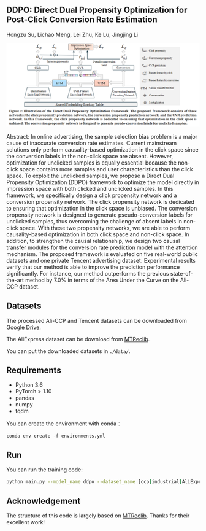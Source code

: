 ## DDPO: Direct Dual Propensity Optimization for Post-Click Conversion Rate Estimation

Hongzu Su, Lichao Meng,  Lei Zhu, Ke Lu, Jingjing Li



![](./framework.png)

Abstract: In online advertising, the sample selection bias problem is a major cause of inaccurate conversion rate estimates. Current mainstream solutions only perform causality-based optimization in the click space since the conversion labels in the non-click space are absent. However, optimization for unclicked samples is equally essential because the non-click space contains more samples and user characteristics than the click space. To exploit the unclicked samples, we propose a Direct Dual Propensity Optimization (DDPO) framework to optimize the model directly in impression space with both clicked and unclicked samples. In this framework, we specifically design a click propensity network and a conversion propensity network. The click propensity network is dedicated to ensuring that optimization in the click space is unbiased. The conversion propensity network is designed to generate pseudo-conversion labels for unclicked samples, thus overcoming the challenge of absent labels in non-click space. With these two propensity networks, we are able to perform causality-based optimization in both click space and non-click space. In addition, to strengthen the causal relationship, we design two causal transfer modules for the conversion rate prediction model with the attention mechanism. The proposed framework is evaluated on five real-world public datasets and one private Tencent advertising dataset. Experimental results verify that our method is able to improve the prediction performance significantly. For instance, our method outperforms the previous state-of-the-art method by $7.0\%$ in terms of the Area Under the Curve on the Ali-CCP dataset.

## Datasets

The processed Ali-CCP and Tencent datasets can be downloaded from [Google Drive](https://drive.google.com/drive/folders/1mWuo1Oin8yCf_-Xq8c8IqjslXccNp0dl?usp=drive_link).

The AliExpress dataset can be download from [MTReclib](https://github.com/easezyc/Multitask-Recommendation-Library).

You can put the downloaded datasets in `./data/`.

## Requirements

* Python 3.6
* PyTorch > 1.10
* pandas
* numpy
* tqdm

You can create the environment with conda：
```
conda env create -f environments.yml
```

## Run

You can run the training code:

```bash
python main.py --model_name ddpo --dataset_name [ccp|industrial|AliExpress_NL|AliExpress_ES|AliExpress_US|AliExpress_FR]
```

## Acknowledgement

The structure of this code is largely based on [MTReclib](https://github.com/easezyc/Multitask-Recommendation-Library). Thanks for their excellent work!
